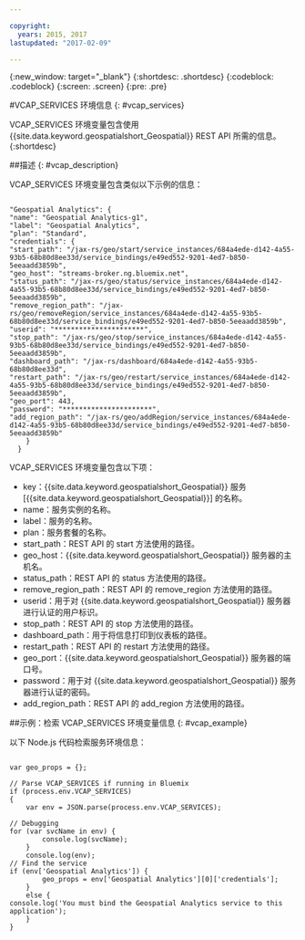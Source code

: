 ```yaml
---

copyright:
  years: 2015, 2017
lastupdated: "2017-02-09"

---
```


<!-- Attribute definitions --> 
{:new_window: target="_blank"}
{:shortdesc: .shortdesc}
{:codeblock: .codeblock}
{:screen: .screen}
{:pre: .pre}

#VCAP_SERVICES 环境信息
{: #vcap_services}


VCAP_SERVICES 环境变量包含使用 {{site.data.keyword.geospatialshort_Geospatial}} REST API 所需的信息。
{:shortdesc}

##描述
{: #vcap_description}

VCAP_SERVICES 环境变量包含类似以下示例的信息： 

<pre><code>
"Geospatial Analytics": {
"name": "Geospatial Analytics-g1",
"label": "Geospatial Analytics",
"plan": "Standard",
"credentials": {
"start_path": "/jax-rs/geo/start/service_instances/684a4ede-d142-4a55-93b5-68b80d8ee33d/service_bindings/e49ed552-9201-4ed7-b850-5eeaadd3859b",
"geo_host": "streams-broker.ng.bluemix.net",
"status_path": "/jax-rs/geo/status/service_instances/684a4ede-d142-4a55-93b5-68b80d8ee33d/service_bindings/e49ed552-9201-4ed7-b850-5eeaadd3859b",
"remove_region_path": "/jax-rs/geo/removeRegion/service_instances/684a4ede-d142-4a55-93b5-68b80d8ee33d/service_bindings/e49ed552-9201-4ed7-b850-5eeaadd3859b",
"userid": "**********************",
"stop_path": "/jax-rs/geo/stop/service_instances/684a4ede-d142-4a55-93b5-68b80d8ee33d/service_bindings/e49ed552-9201-4ed7-b850-5eeaadd3859b",
"dashboard_path": "/jax-rs/dashboard/684a4ede-d142-4a55-93b5-68b80d8ee33d",
"restart_path": "/jax-rs/geo/restart/service_instances/684a4ede-d142-4a55-93b5-68b80d8ee33d/service_bindings/e49ed552-9201-4ed7-b850-5eeaadd3859b",
"geo_port": 443,
"password": "**********************",
"add_region_path": "/jax-rs/geo/addRegion/service_instances/684a4ede-d142-4a55-93b5-68b80d8ee33d/service_bindings/e49ed552-9201-4ed7-b850-5eeaadd3859b"
    }
  }
</code></pre>

VCAP_SERVICES 环境变量包含以下项：

* key：{{site.data.keyword.geospatialshort_Geospatial}} 服务 [{{site.data.keyword.geospatialshort_Geospatial}}] 的名称。 
* name：服务实例的名称。 
* label：服务的名称。 
* plan：服务套餐的名称。 
* start_path：REST API 的 start 方法使用的路径。 
* geo_host：{{site.data.keyword.geospatialshort_Geospatial}} 服务器的主机名。
* status_path：REST API 的 status 方法使用的路径。
* remove_region_path：REST API 的 remove_region 方法使用的路径。
* userid：用于对 {{site.data.keyword.geospatialshort_Geospatial}} 服务器进行认证的用户标识。
* stop_path：REST API 的 stop 方法使用的路径。
* dashboard_path：用于将信息打印到仪表板的路径。
* restart_path：REST API 的 restart 方法使用的路径。
* geo_port：{{site.data.keyword.geospatialshort_Geospatial}} 服务器的端口号。
* password：用于对 {{site.data.keyword.geospatialshort_Geospatial}} 服务器进行认证的密码。
* add_region_path：REST API 的 add_region 方法使用的路径。


##示例：检索 VCAP_SERVICES 环境变量信息
{: #vcap_example}

以下 Node.js 代码检索服务环境信息： 

<pre><code>
var geo_props = {};

// Parse VCAP_SERVICES if running in Bluemix
if (process.env.VCAP_SERVICES)
{
	var env = JSON.parse(process.env.VCAP_SERVICES);

// Debugging
for (var svcName in env) {
		console.log(svcName);
	}
	console.log(env);
// Find the service
if (env['Geospatial Analytics']) {
		geo_props = env['Geospatial Analytics'][0]['credentials'];
	}
	else {
console.log('You must bind the Geospatial Analytics service to this application');
	}
} 
</code></pre>
